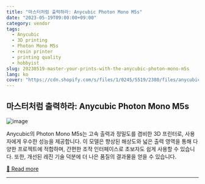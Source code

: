 ```yaml
---
title: "마스터처럼 출력하라: Anycubic Photon Mono M5s"
date: "2023-05-19T09:00:00+09:00"
category: vendor
tags:
  - Anycubic
  - 3D printing
  - Photon Mono M5s
  - resin printer
  - printing quality
  - hobbyist
slug: 20230519-master-your-prints-with-the-anycubic-photon-mono-m5s
lang: ko
cover: "https://cdn.shopify.com/s/files/1/0245/5519/2380/files/anycubic-photon-mono-m5s-release.png?v=1684397153"
---
```


## 마스터처럼 출력하라: Anycubic Photon Mono M5s
![image](https://cdn.shopify.com/s/files/1/0245/5519/2380/files/anycubic-photon-mono-m5s-release.png?v=1684397153)

Anycubic의 Photon Mono M5s는 고속 출력과 정밀도를 겸비한 3D 프린터로, 사용자에게 우수한 성능을 제공합니다. 이 모델은 향상된 해상도와 넓은 출력 영역을 통해 다양한 프로젝트에 적합하며, 간편한 조작 인터페이스로 초보자도 쉽게 사용할 수 있습니다. 또한, 개선된 레진 기술 덕분에 더 나은 품질의 결과물을 얻을 수 있습니다.

[🔗 Read more](https://store.anycubic.com/blogs/news/anycubic-photon-mono-m5s-release)

---